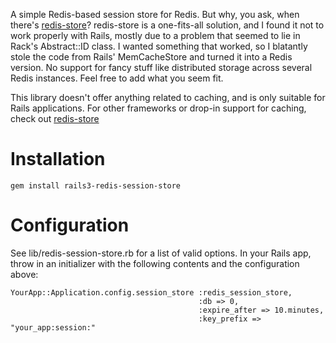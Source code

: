 A simple Redis-based session store for Redis. But why, you ask,
when there's [redis-store](http://github.com/jodosha/redis-store/)?
redis-store is a one-fits-all solution, and I found it not to work
properly with Rails, mostly due to a problem that seemed to lie in
Rack's Abstract::ID class. I wanted something that worked, so I
blatantly stole the code from Rails' MemCacheStore and turned it
into a Redis version. No support for fancy stuff like distributed
storage across several Redis instances. Feel free to add what you
seem fit.

This library doesn't offer anything related to caching, and is
only suitable for Rails applications. For other frameworks or
drop-in support for caching, check out
[redis-store](http://github.com/jodosha/redis-store/)

Installation
============

    gem install rails3-redis-session-store

Configuration
=============

See lib/redis-session-store.rb for a list of valid options.
In your Rails app, throw in an initializer with the following contents
and the configuration above:

    YourApp::Application.config.session_store :redis_session_store,
                                              :db => 0,
                                              :expire_after => 10.minutes,
                                              :key_prefix => "your_app:session:"
